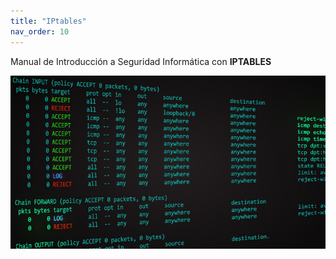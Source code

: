 ```yaml
---
title: "IPtables"
nav_order: 10
---
```


Manual de Introducción a Seguridad Informática con **IPTABLES**


![](images/iptables_filter.jpg)